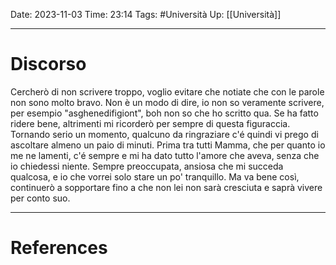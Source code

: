 Date: 2023-11-03
Time: 23:14
Tags: #Università 
Up: [[Università]]

---
# Discorso

Cercherò di non scrivere troppo, voglio evitare che notiate che con le parole non sono molto bravo. Non è un modo di dire, io non so veramente scrivere, per esempio "asghenedifigiont", boh non so che ho scritto qua. Se ha fatto ridere bene, altrimenti mi ricorderò per sempre di questa figuraccia. 
Tornando serio un momento, qualcuno da ringraziare c'é quindi vi prego di ascoltare almeno un paio di minuti. 
Prima tra tutti Mamma, che per quanto io me ne lamenti, c'é sempre e mi ha dato tutto l'amore che aveva, senza che io chiedessi niente. Sempre preoccupata, ansiosa che mi succeda qualcosa, e io che vorrei solo stare un po' tranquillo. Ma va bene così, continuerò a sopportare fino a che non lei non sarà cresciuta e saprà vivere per conto suo. 


---
# References
